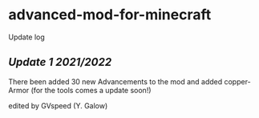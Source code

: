 # advanced-mod-for-minecraft

Update log

*Update 1 2021/2022*
--------------------

There been added 30 new Advancements to the mod and added copper-Armor (for the tools comes a update soon!)

edited by GVspeed (Y. Galow)
